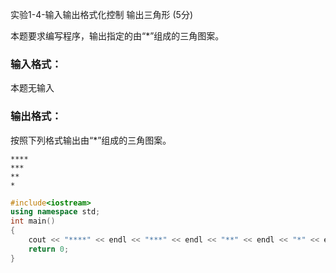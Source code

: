 实验1-4-输入输出格式化控制 输出三角形 (5分)

本题要求编写程序，输出指定的由“*”组成的三角图案。

### 输入格式：

本题无输入

### 输出格式：

按照下列格式输出由“*”组成的三角图案。

```
****
***
**
*
```

```c++
#include<iostream>
using namespace std;
int main()
{
	cout << "****" << endl << "***" << endl << "**" << endl << "*" << endl;
	return 0;
}
```

